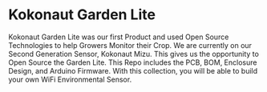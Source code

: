 # Kokonaut Garden Lite

Kokonaut Garden Lite was our first Product and used Open Source Technologies to help Growers Monitor their Crop. We are currently on our Second Generation Sensor, Kokonaut Mizu. This gives us the opportunity to Open Source the Garden Lite. This Repo includes the PCB, BOM, Enclosure Design, and Arduino Firmware. With this collection, you will be able to build your own WiFi Environmental Sensor. 
